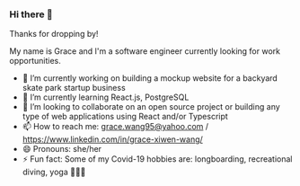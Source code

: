 ### Hi there 👋

Thanks for dropping by! 

My name is Grace and I'm a software engineer currently looking for work opportunities. 

- 🔭 I’m currently working on building a mockup website for a backyard skate park startup business
- 🌱 I’m currently learning React.js, PostgreSQL
- 👯 I’m looking to collaborate on an open source project or building any type of web applications using React and/or Typescript
- 📫 How to reach me: grace.wang95@yahoo.com / https://www.linkedin.com/in/grace-xiwen-wang/ 
- 😄 Pronouns: she/her
- ⚡ Fun fact: Some of my Covid-19 hobbies are: longboarding, recreational diving, yoga 🧘🏻‍♀️ 

<!--
**grace569/grace569** is a ✨ _special_ ✨ repository because its `README.md` (this file) appears on your GitHub profile.

Here are some ideas to get you started:

- 🔭 I’m currently working on ...
- 🌱 I’m currently learning ...
- 👯 I’m looking to collaborate on ...
- 🤔 I’m looking for help with ...
- 💬 Ask me about ...
- 📫 How to reach me: ...
- 😄 Pronouns: ...
- ⚡ Fun fact: ...
-->

